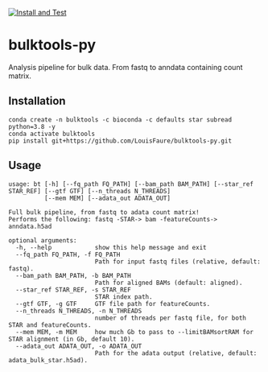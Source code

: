 [![Install and Test](https://github.com/LouisFaure/bulktools-py/actions/workflows/test.yml/badge.svg)](https://github.com/LouisFaure/bulktools-py/actions/workflows/test.yml)
# bulktools-py

Analysis pipeline for bulk data. From fastq to anndata containing count matrix.


## Installation

```
conda create -n bulktools -c bioconda -c defaults star subread python=3.8 -y
conda activate bulktools
pip install git+https://github.com/LouisFaure/bulktools-py.git
```

## Usage

```
usage: bt [-h] [--fq_path FQ_PATH] [--bam_path BAM_PATH] [--star_ref STAR_REF] [--gtf GTF] [--n_threads N_THREADS]
          [--mem MEM] [--adata_out ADATA_OUT]

Full bulk pipeline, from fastq to adata count matrix!
Performs the following: fastq -STAR-> bam -featureCounts-> anndata.h5ad

optional arguments:
  -h, --help            show this help message and exit
  --fq_path FQ_PATH, -f FQ_PATH
                        Path for input fastq files (relative, default: fastq).
  --bam_path BAM_PATH, -b BAM_PATH
                        Path for aligned BAMs (default: aligned).
  --star_ref STAR_REF, -s STAR_REF
                        STAR index path.
  --gtf GTF, -g GTF     GTF file path for featureCounts.
  --n_threads N_THREADS, -n N_THREADS
                        number of threads per fastq file, for both STAR and featureCounts.
  --mem MEM, -m MEM     how much Gb to pass to --limitBAMsortRAM for STAR alignment (in Gb, default 10).
  --adata_out ADATA_OUT, -o ADATA_OUT
                        Path for the adata output (relative, default: adata_bulk_star.h5ad).
```
